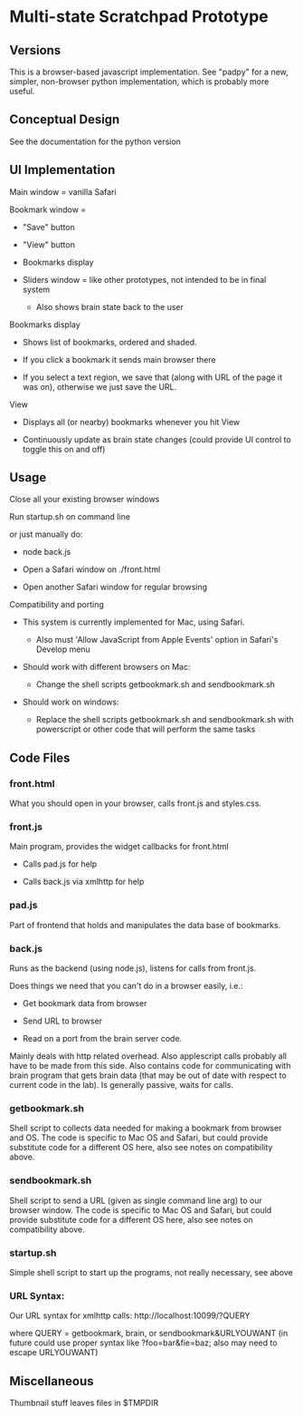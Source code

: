 # Multi-state Scratchpad Prototype

## Versions

This is a browser-based javascript implementation.
See "padpy" for a new, simpler, non-browser python implementation,
which is probably more useful.

## Conceptual Design

See the documentation for the python version

## UI Implementation

Main window = vanilla Safari

Bookmark window =

* "Save" button

* "View" button

* Bookmarks display

* Sliders window = like other prototypes, not intended to be in final system

    * Also shows brain state back to the user

Bookmarks display

* Shows list of bookmarks, ordered and shaded.

* If you click a bookmark it sends main browser there

* If you select a text region, we save that (along
with URL of the page it was on), otherwise we just save the
URL.

View

* Displays all (or nearby) bookmarks whenever you hit View

* Continuously update as brain state changes (could provide UI control to toggle this on and off)

## Usage

Close all your existing browser windows

Run startup.sh on command line

or just manually do:

* node back.js

* Open a Safari window on ./front.html

* Open another Safari window for regular browsing

Compatibility and porting

* This system is currently implemented for Mac, using Safari.

    * Also must 'Allow JavaScript from Apple Events' option in
Safari's Develop menu

* Should work with different browsers on Mac: 

    * Change the shell scripts getbookmark.sh and sendbookmark.sh

* Should work on windows:

    * Replace the shell scripts getbookmark.sh and sendbookmark.sh
with powerscript or other code that will
perform the same tasks

## Code Files

### front.html

What you should open in your browser, calls front.js and styles.css.

### front.js

Main program, provides the widget callbacks for front.html

* Calls pad.js for help

* Calls back.js via xmlhttp for help

### pad.js

Part of frontend that
holds and manipulates the data base of bookmarks.

### back.js

Runs as the backend (using node.js), listens for calls from front.js.

Does things we need that you can't do in a browser easily, i.e.:

* Get bookmark data from browser

* Send URL to browser

* Read on a port from the brain server code.

Mainly deals with http related overhead.
Also applescript calls probably all have to be made from this side.
Also contains code for communicating with brain program that gets brain data (that may be out of date with respect to current code in the lab).
Is generally passive, waits for calls.

### getbookmark.sh

Shell script to collects data needed for making a bookmark from browser and OS.
The code is specific to Mac OS and Safari, but could provide substitute code for a different OS here, also see notes on compatibility above.

### sendbookmark.sh

Shell script to send a URL (given as single command line arg) to our browser window.
The code is specific to Mac OS and Safari, but could provide substitute code for a different OS here, also see notes on compatibility above.

### startup.sh

Simple shell script to start up the programs, not really necessary, see above

### URL Syntax:

Our URL syntax for xmlhttp calls: http://localhost:10099/?QUERY

where QUERY = getbookmark, brain, or sendbookmark&URLYOUWANT
(in future could use proper syntax like ?foo=bar&fie=baz; also may need
to escape URLYOUWANT)

## Miscellaneous

Thumbnail stuff leaves files in $TMPDIR
